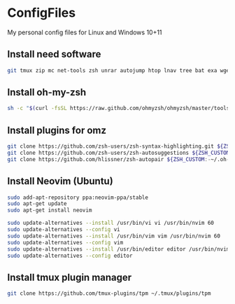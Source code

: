 # ConfigFiles
My personal config files for Linux and Windows 10+11

## Install need software
```bash
git tmux zip mc net-tools zsh unrar autojump htop lnav tree bat exa wget curl openssh sudo telnet
```
## Install oh-my-zsh
```bash
sh -c "$(curl -fsSL https://raw.github.com/ohmyzsh/ohmyzsh/master/tools/install.sh)"
```

## Install plugins for omz
```bash
git clone https://github.com/zsh-users/zsh-syntax-highlighting.git ${ZSH_CUSTOM:-~/.oh-my-zsh/custom}/plugins/zsh-syntax-highlighting
git clone https://github.com/zsh-users/zsh-autosuggestions ${ZSH_CUSTOM:-~/.oh-my-zsh/custom}/plugins/zsh-autosuggestions
git clone https://github.com/hlissner/zsh-autopair ${ZSH_CUSTOM:-~/.oh-my-zsh/custom}/plugins/zsh-autopair
```
## Install Neovim (Ubuntu)
```bash
sudo add-apt-repository ppa:neovim-ppa/stable
sudo apt-get update
sudo apt-get install neovim
```

```bash
sudo update-alternatives --install /usr/bin/vi vi /usr/bin/nvim 60
sudo update-alternatives --config vi
sudo update-alternatives --install /usr/bin/vim vim /usr/bin/nvim 60
sudo update-alternatives --config vim
sudo update-alternatives --install /usr/bin/editor editor /usr/bin/nvim 60
sudo update-alternatives --config editor
```

## Install tmux plugin manager
```bash
git clone https://github.com/tmux-plugins/tpm ~/.tmux/plugins/tpm
```
